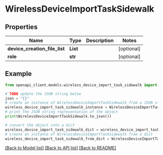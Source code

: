 # WirelessDeviceImportTaskSidewalk


## Properties

Name | Type | Description | Notes
------------ | ------------- | ------------- | -------------
**device_creation_file_list** | **List** |  | [optional] 
**role** | **str** |  | [optional] 

## Example

```python
from openapi_client.models.wireless_device_import_task_sidewalk import WirelessDeviceImportTaskSidewalk

# TODO update the JSON string below
json = "{}"
# create an instance of WirelessDeviceImportTaskSidewalk from a JSON string
wireless_device_import_task_sidewalk_instance = WirelessDeviceImportTaskSidewalk.from_json(json)
# print the JSON string representation of the object
print(WirelessDeviceImportTaskSidewalk.to_json())

# convert the object into a dict
wireless_device_import_task_sidewalk_dict = wireless_device_import_task_sidewalk_instance.to_dict()
# create an instance of WirelessDeviceImportTaskSidewalk from a dict
wireless_device_import_task_sidewalk_from_dict = WirelessDeviceImportTaskSidewalk.from_dict(wireless_device_import_task_sidewalk_dict)
```
[[Back to Model list]](../README.md#documentation-for-models) [[Back to API list]](../README.md#documentation-for-api-endpoints) [[Back to README]](../README.md)


